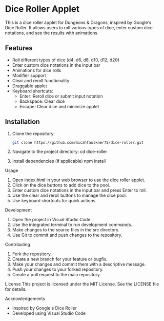 # Dice Roller Applet

This is a dice roller applet for Dungeons & Dragons, inspired by Google's Dice Roller. It allows users to roll various types of dice, enter custom dice notations, and see the results with animations.

## Features

- Roll different types of dice (d4, d6, d8, d10, d12, d20)
- Enter custom dice notations in the input bar
- Animations for dice rolls
- Modifier support
- Clear and reroll functionality
- Draggable applet
- Keyboard shortcuts:
  - Enter: Reroll dice or submit input notation
  - Backspace: Clear dice
  - Escape: Clear dice and minimize applet

## Installation

1. Clone the repository:
   ```bash
   git clone https://github.com/micahfaulkner75/dice-roller.git

2. Navigate to the project directory:
cd dice-roller

3. Install dependencies (if applicable)
npm install

Usage
1. Open index.html in your web browser to use the dice roller applet.
2. Click on the dice buttons to add dice to the pool.
3. Enter custom dice notations in the input bar and press Enter to roll.
4. Use the clear and reroll buttons to manage the dice pool.
5. Use keyboard shortcuts for quick actions.

Development
1. Open the project in Visual Studio Code.
2. Use the integrated terminal to run development commands.
3. Make changes to the source files in the src directory.
4. Use Git to commit and push changes to the repository.

Contributing
1. Fork the repository.
2. Create a new branch for your feature or bugfix.
3. Make your changes and commit them with a descriptive message.
4. Push your changes to your forked repository.
5. Create a pull request to the main repository.

License
This project is licensed under the MIT License. See the LICENSE file for details.

Acknowledgements
- Inspired by Google's Dice Roller
- Developed using Visual Studio Code